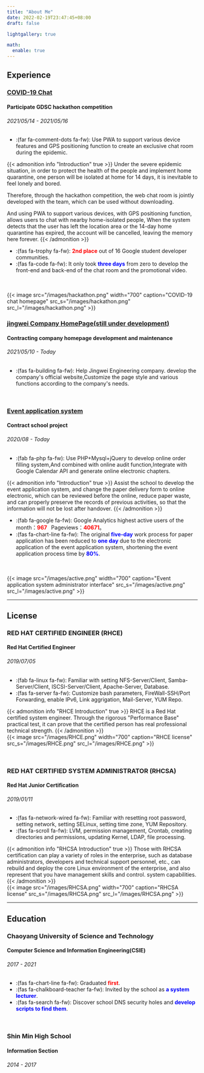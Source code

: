 ```yaml
---
title: "About Me"
date: 2022-02-19T23:47:45+08:00
draft: false

lightgallery: true

math:
  enable: true
---
```


## Experience
### [COVID-19 Chat](https://hackathon.pin-yi.com/)

#### Participate GDSC hackathon competition
###### 2021/05/14 - 2021/05/16

* :(far fa-comment-dots fa-fw): Use PWA to support various device features and GPS positioning function to create an exclusive chat room during the epidemic.

 {{< admonition info "Introduction" true >}}
Under the severe epidemic situation, in order to protect the health of the people and implement home quarantine, one person will be isolated at home for 14 days, it is inevitable to feel lonely and bored.

Therefore, through the hackathon competition, the web chat room is jointly developed with the team, which can be used without downloading.

And using PWA to support various devices, with GPS positioning function, allows users to chat with nearby home-isolated people,
When the system detects that the user has left the location area or the 14-day home quarantine has expired, the account will be cancelled, leaving the memory here forever.
{{< /admonition >}}

* :(fas fa-trophy fa-fw): <font color='red'>**2nd place**</font> out of 16 Google student developer communities.
* :(fas fa-code fa-fw): It only took <font color='blue'>**three days**</font> from zero to develop the front-end and back-end of the chat room and the promotional video.
<br>
<br>
{{< image src="/images/hackathon.png"  width="700" caption="COVID-19 chat homepage" src_s="/images/hackathon.png" src_l="/images/hackathon.png" >}}

<br>

### [jingwei Company HomePage(still under development)](https://jingwei.tw/)
#### Contracting company homepage development and maintenance
###### 2021/05/10 - Today

* :(fas fa-building fa-fw): Help Jingwei Engineering company. develop the company's official website,Customize the page style and various functions according to the company's needs.

<br>

### [Event application system](https://active.cyut.edu.tw/)
#### Contract school project
###### 2020/08 - Today

* :(fab fa-php fa-fw): Use PHP+Mysql+jQuery to develop online order filling system,And combined with online audit function,Integrate with Google Calendar API and generate online electronic chapters.

 {{< admonition info "Introduction" true >}}
Assist the school to develop the event application system, and change the paper delivery form to online electronic, which can be reviewed before the online, reduce paper waste, and can properly preserve the records of previous activities, so that the information will not be lost after handover.
{{< /admonition >}}

*  :(fab fa-google fa-fw):  Google Analytics highest active users of the month：<font color='red'>**967**</font>  Pageviews：<font color='red'>**40671**</font>。
*  :(fas fa-chart-line fa-fw):  The original <font color='blue'>**five-day**</font> work process for paper application has been reduced to <font color='blue'>**one day**</font> due to the electronic application of the event application system, shortening the event application process time by <font color='blue'>**80%**</font>.
<br>
<br>
{{< image src="/images/active.png"  width="700" caption="Event application system administrator interface" src_s="/images/active.png" src_l="/images/active.png" >}}

---

## License
### RED HAT CERTIFIED ENGINEER (RHCE)
#### Red Hat Certified Engineer
###### 2019/07/05

* :(fab fa-linux fa-fw): Familiar with setting NFS-Server/Client, Samba-Server/Client, ISCSI-Server/Client, Apache-Server, Database.
* :(fas fa-server fa-fw): Customize bash parameters, FireWall-SSH/Port Forwarding, enable IPv6, Link aggrigation, Mail-Server, YUM Repo.

 {{< admonition info "RHCE Introduction" true >}}
RHCE is a Red Hat certified system engineer. Through the rigorous "Performance Base" practical test, it can prove that the certified person has real professional technical strength.
{{< /admonition >}}
<br>
{{< image src="/images/RHCE.png"  width="700" caption="RHCE license" src_s="/images/RHCE.png" src_l="/images/RHCE.png" >}}

<br>

### RED HAT CERTIFIED SYSTEM ADMINISTRATOR (RHCSA)
#### Red Hat Junior Certification
###### 2019/01/11

* :(fas fa-network-wired fa-fw): Familiar with resetting root password, setting network, setting SELinux, setting time zone, YUM Repository.
* :(fas fa-scroll fa-fw): LVM, permission management, Crontab, creating directories and permissions, updating Kernel, LDAP, file processing.


 {{< admonition info "RHCSA Introduction" true >}}
Those with RHCSA certification can play a variety of roles in the enterprise, such as database administrators, developers and technical support personnel, etc., can rebuild and deploy the core Linux environment of the enterprise, and also represent that you have management skills and control. system capabilities.
{{< /admonition >}}
<br>
{{< image src="/images/RHCSA.png"  width="700" caption="RHCSA license" src_s="/images/RHCSA.png" src_l="/images/RHCSA.png" >}}


---

## Education
### Chaoyang University of Science and Technology
#### Computer Science and Information Engineering(CSIE)
###### 2017 - 2021

* :(fas fa-chart-line fa-fw): Graduated <font color='red'>**first**</font>.
* :(fas fa-chalkboard-teacher fa-fw): Invited by the school as <font color='blue'>**a system lecturer**</font>.
* :(fas fa-search fa-fw): Discover school DNS security holes and <font color='blue'>**develop scripts to find them**</font>.

<br>

### Shin Min High School
#### Information Section
###### 2014 - 2017

